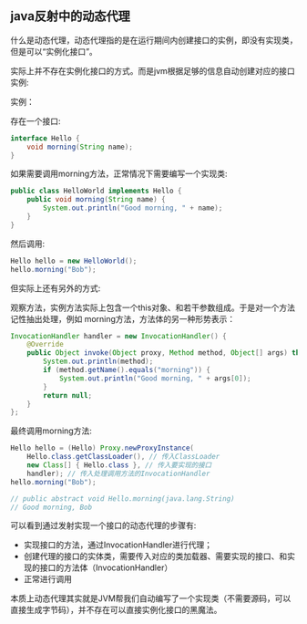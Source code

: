 ## java反射中的动态代理

什么是动态代理，动态代理指的是在运行期间内创建接口的实例，即没有实现类，但是可以“实例化接口”。

实际上并不存在实例化接口的方式。而是jvm根据足够的信息自动创建对应的接口实例:

实例：

存在一个接口:
```java
interface Hello {
    void morning(String name);
}
```
如果需要调用morning方法，正常情况下需要编写一个实现类:
```java
public class HelloWorld implements Hello {
    public void morning(String name) {
        System.out.println("Good morning, " + name);
    }
}
```
然后调用:
```java
Hello hello = new HelloWorld();
hello.morning("Bob");
```
但实际上还有另外的方式:

观察方法，实例方法实际上包含一个this对象、和若干参数组成。于是对一个方法记性抽出处理，例如 morning方法，方法体的另一种形势表示：
```java
InvocationHandler handler = new InvocationHandler() {
    @Override
    public Object invoke(Object proxy, Method method, Object[] args) throws Throwable {
        System.out.println(method);
        if (method.getName().equals("morning")) {
            System.out.println("Good morning, " + args[0]);
        }
        return null;
    }
};
```
最终调用morning方法:
```java
Hello hello = (Hello) Proxy.newProxyInstance(
    Hello.class.getClassLoader(), // 传入ClassLoader
    new Class[] { Hello.class }, // 传入要实现的接口
    handler); // 传入处理调用方法的InvocationHandler
hello.morning("Bob");

// public abstract void Hello.morning(java.lang.String)
// Good morning, Bob
```
可以看到通过发射实现一个接口的动态代理的步骤有:
- 实现接口的方法，通过InvocationHandler进行代理；
- 创建代理的接口的实体类，需要传入对应的类加载器、需要实现的接口、和实现的接口的方法体（InvocationHandler）
- 正常进行调用

本质上动态代理其实就是JVM帮我们自动编写了一个实现类（不需要源码，可以直接生成字节码），并不存在可以直接实例化接口的黑魔法。